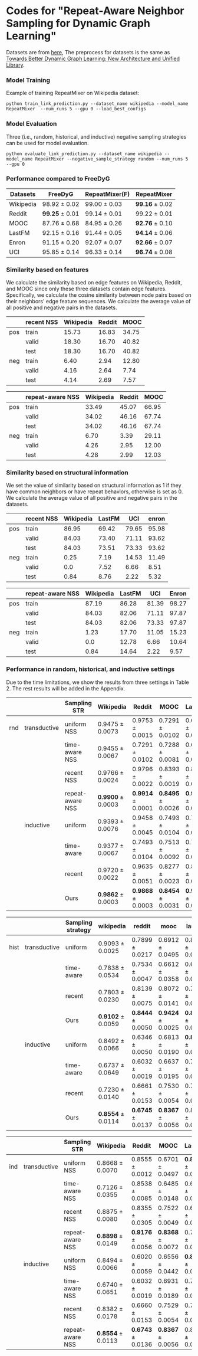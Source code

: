 # Codes for "Repeat-Aware Neighbor Sampling for Dynamic Graph Learning"


Datasets are from [here](https://zenodo.org/records/7213796#.Y1cO6y8r30o), The preprocess for datasets is the same as [Towards Better Dynamic Graph Learning: New Architecture and Unified Library](https://github.com/yule-BUAA/DyGLib).


### Model Training

Example of training RepeatMixer on Wikipedia dataset:

```python train_link_prediction.py --dataset_name wikipedia --model_name RepeatMixer  --num_runs 5 --gpu 0 --load_best_configs```

### Model Evaluation

Three (i.e., random, historical, and inductive) negative sampling strategies can be used for model evaluation.

```python evaluate_link_prediction.py --dataset_name wikipedia --model_name RepeatMixer --negative_sample_strategy random --num_runs 5 --gpu 0```

### Performance compared to FreeDyG

| Datasets  | FreeDyG         | RepeatMixer(F)  | RepeatMixer |
| --------- | --------------- | --------------- | ----------- |
| Wikipedia | 98.92 ± 0.02 | 99.00 ± 0.03 | **99.16** ± 0.02 |
| Reddit    | **99.25** ± 0.01 | 99.14 ± 0.01 | 99.22 ± 0.01|
| MOOC      | 87.76 ± 0.68 | 84.95 ± 0.26 | **92.76** ± 0.10 |
| LastFM    | 92.15 ± 0.16 | 91.44 ± 0.05 | **94.14** ± 0.06 |
| Enron     | 91.15 ± 0.20   | 92.07 ± 0.07   | **92.66** ± 0.07 |
| UCI       | 95.85 ± 0.14   | 96.33 ± 0.14  | **96.74** ± 0.08 |

### Similarity based on features
We calculate the similarity based on edge features on Wikipedia, Reddit, and MOOC since only these three datasets contain edge features. Specifically, we calculate the cosine similarity between node pairs based on their neighbors' edge feature sequences. We calculate the average value of all positive and negative pairs in the datasets.

|      | recent NSS | Wikipedia | Reddit | MOOC |
| ---- | ---------- | --------- | ------ | ---- |
| pos  | train      | 15.73     | 16.83 |34.75|
|      | valid      | 18.30     | 16.70 |40.82|
|      | test       | 18.30     | 16.70 |40.82|
| neg  | train      | 6.40      | 2.94 |12.80|
|      | valid      | 4.16      | 2.64 |7.74|
|      | test       | 4.14      | 2.69 |7.57|

|      | repeat-aware NSS | Wikipedia | Reddit | MOOC |
| ---- | ---------- | --------- | ------ | ---- |
| pos  | train      | 33.49 | 45.07  |66.95|
|      | valid      | 34.02 |46.16|67.74|
|      | test       | 34.02 |46.16|67.74|
| neg  | train      | 6.70   |3.39|29.11|
|      | valid      | 4.26   |2.95|12.00|
|      | test       | 4.28     |2.99|12.03|

### Similarity based on structural information
We set the value of similarity based on structural information as 1 if they have common neighbors or have repeat behaviors, otherwise is set as 0. We calculate the average value of all positive and negative pairs in the datasets.

||recent NSS|Wikipedia|LastFM|UCI| enron |
|-|-|-|-|-| ----- |
|pos|train|86.95|69.42|79.65|95.98 |
||valid|84.03|73.40|71.11|93.62 |
||test |84.03|73.51|73.33|93.62
|neg|train|0.25|7.19|14.53|11.49 
||valid|0.0|7.52|6.66| 8.51 
||test|0.84|8.76|2.22|5.32 

||repeat-aware NSS|Wikipedia|LastFM|UCI|Enron |
|-|-|-|-|-| ----- |
|pos|train|87.19|86.28|81.39|98.27
||valid|84.03|82.06|71.11|97.87 
||test|84.03|82.06|73.33|97.87 
|neg|train|1.23|17.70|11.05|15.23 
||valid|0.0|12.78|6.66|10.64 
||test|0.84|14.64|2.22| 9.57 

### Performance in random, historical, and inductive settings
Due to the time limitations, we show the results from three settings in Table 2. The rest results will be added in the Appendix.


|            |                 | Sampling STR | Wikipedia       | Reddit          | MOOC            | LastFM          | Enron           | UCI            |
| ---------- | --------------- | ----------------- | --------------- | --------------- | --------------- | --------------- | --------------- | --------------- |
| rnd        | transductive    | uniform NSS          | 0.9475 ± 0.0073 | 0.9753 ± 0.0015 | 0.7291 ± 0.0102 | 0.6715 ± 0.0032 | 0.7022 ± 0.0208 | 0.8902 ± 0.0060 |
|            |            | time-aware NSS| 0.9455 ± 0.0067 | 0.7291 ± 0.0102   | 0.7288 ± 0.0081 | 0.6647 ± 0.0013 | 0.7074 ± 0.0156 | 0.8887 ± 0.0073 |
|            |            | recent  NSS   | 0.9766 ± 0.0024 | 0.9796 ± 0.0022   | 0.8393 ± 0.0019 | 0.8224 ± 0.0021 | 0.8461 ± 0.0178 | 0.9451 ± 0.0016 |
|            |            | repeat-aware NSS       | **0.9900** ± 0.0003 | **0.9914** ± 0.0001 | **0.8495** ± 0.0026 | **0.9144** ± 0.0005 | **0.9207** ± 0.0007 | **0.9633** ± 0.0014 |
|            | inductive  | uniform         | 0.9393 ± 0.0076   | 0.9458 ± 0.0045 | 0.7493 ± 0.0104 | 0.7639 ± 0.0024 | 0.5654 ± 0.0077 | 0.8388 ± 0.0073 |
|            |            | time-aware | 0.9377 ± 0.0067 | 0.7493 ± 0.0104   | 0.7513 ± 0.0092 | 0.7601 ± 0.0016 | 0.5681 ± 0.0204 | 0.8405 ± 0.0110 |
|            |            | recent     | 0.9720 ± 0.0022 | 0.9635 ± 0.0051   | 0.8277 ± 0.0023 | 0.8660 ± 0.0033 | 0.7784 ± 0.0199 | 0.9223 ± 0.0020 |
|            |            | Ours       | **0.9862** ± 0.0003 | **0.9868** ± 0.0003 | **0.8454** ± 0.0031 | **0.9295** ± 0.0012 | **0.8816** ± 0.0022 | **0.9476** ± 0.0008 |


||                 | Sampling strategy | wikipedia       | reddit          | mooc            | lastfm          | enron           | uci  |
| ------------ | --------------- | ----------------- | --------------- | --------------- | --------------- | --------------- | --------------- | ---- |
|  hist         | transductive | uniform         | 0.9093 ± 0.0025   | 0.7899 ± 0.0217 | 0.6912 ± 0.0495 | 0.8546 ± 0.0351 | 0.8694 ± 0.0029 | 0.8569 ± 0.0178 |
||| time-aware   | 0.7838 ± 0.0534 | 0.7534 ± 0.0047   | 0.6612 ± 0.0358 | 0.6790 ± 0.0200 | 0.8359 ± 0.0341 | 0.8588 ± 0.0233 |
||| recent       | 0.7803 ± 0.0230 | 0.8139 ± 0.0075   | 0.8072 ± 0.0141 | 0.7490 ± 0.0056 | 0.7585 ± 0.0406 | 0.7207 ± 0.0622 |
||| Ours         | **0.9102** ± 0.0059 | **0.8444** ± 0.0050 | **0.9424** ± 0.0025 | **0.8841** ± 0.0007 | **0.8819** ± 0.0023 | **0.8641** ± 0.0079 |
|| inductive    | uniform         | 0.8492 ± 0.0066   | 0.6346 ± 0.0050 | 0.6813 ± 0.0190 | **0.8267** ± 0.0224 | 0.8358 ± 0.0058 | 0.8242 ± 0.0155 |
||| time-aware   | 0.6737 ± 0.0649 | 0.6032 ± 0.0019   | 0.6637 ± 0.0195 | 0.7066 ± 0.0028 | 0.7470 ± 0.0616 | 0.8494 ± 0.0220 |
||| recent       | 0.7230 ± 0.0140 | 0.6661 ± 0.0153   | 0.7530 ± 0.0054 | 0.7188 ± 0.0206 | 0.7075 ± 0.0384 | 0.7154 ± 0.0367 |
||| Ours         | **0.8554** ± 0.0114 | **0.6745** ± 0.0137 | **0.8367** ± 0.0056 | 0.8123 ± 0.0002 | **0.8449** ± 0.0043 | **0.8549** ± 0.0020 |


|            |                 | Sampling STR | Wikipedia       | Reddit          | MOOC            | LastFM          | Enron           | UCI            |
| ------------ | --------------- | ----------------- | --------------- | --------------- | --------------- | --------------- | --------------- | ---- |
| ind          | transductive | uniform  NSS       | 0.8668 ± 0.0070   | 0.8555 ± 0.0012 | 0.6701 ± 0.0497 | **0.8509** ± 0.0620 | 0.8032 ± 0.0085 | 0.7969 ± 0.0181 |
||| time-aware NSS  | 0.7126 ± 0.0355 | 0.8538 ± 0.0085   | 0.6485 ± 0.0148 | 0.6138 ±  0.0113 | 0.7544 ± 0.0378 | 0.7624 ± 0.0468 |
||| recent NSS       | 0.8875 ± 0.0080 | 0.8355 ± 0.0305   | 0.7522 ± 0.0049 | 0.6492 ± 0.0116 | 0.7404 ± 0.0263 | 0.6917 ± 0.0365 |
||| repeat-aware NSS    | **0.8898** ± 0.0149 | **0.9176** ± 0.0056 | **0.8368** ± 0.0072 | 0.7634 ± 0.0030 | **0.8417** ± 0.0024 | **0.8496** ± 0.0052 |
|| inductive    | uniform  NSS       | 0.8494 ± 0.0066   | 0.6020 ± 0.0059 | 0.6556 ± 0.0442 | **0.8267** ± 0.0223 | 0.8359 ± 0.0057 | 0.8244 ± 0.0153 |
||| time-aware NSS  | 0.6740 ± 0.0651 | 0.6032 ± 0.0019   | 0.6931 ± 0.0189 | 0.7066 ±  0.0028 | 0.7476 ± 0.0614 | 0.8492 ± 0.0216 |
||| recent  NSS     | 0.8382 ± 0.0178 | 0.6660 ± 0.0153   | 0.7529 ± 0.0054 | 0.7188 ± 0.0206 | 0.7074 ± 0.0385 | 0.7148 ± 0.0373 |
||| repeat-aware NSS    | **0.8554** ± 0.0113 | **0.6743** ± 0.0136 | **0.8367** ± 0.0056 | 0.8123 ± 0.0002 | **0.8448** ± 0.0043 | **0.8548** ± 0.0020 |
